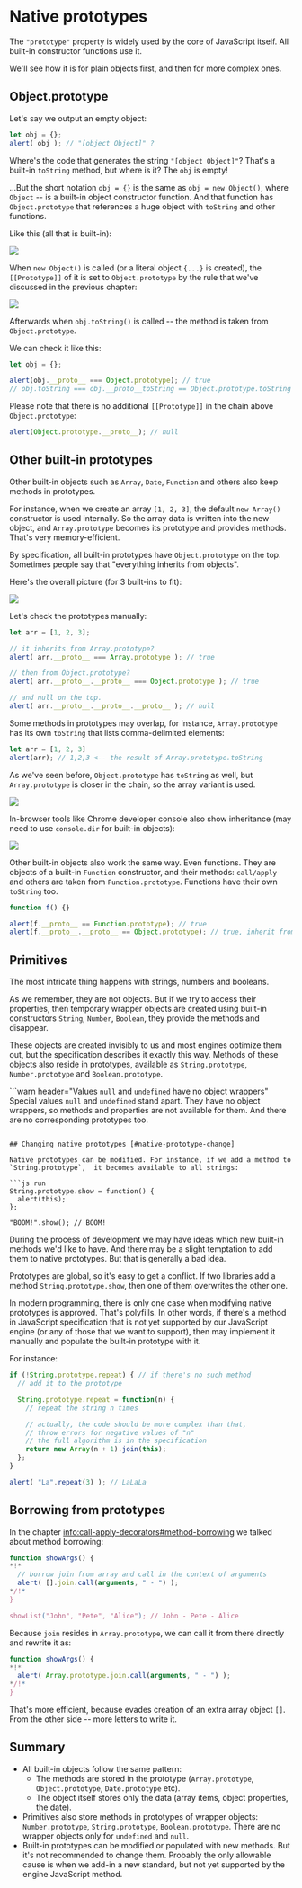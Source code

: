# Native prototypes

The `"prototype"` property is widely used by the core of JavaScript itself. All built-in constructor functions use it.

We'll see how it is for plain objects first, and then for more complex ones.

## Object.prototype

Let's say we output an empty object:

```js run
let obj = {};
alert( obj ); // "[object Object]" ?
```

Where's the code that generates the string `"[object Object]"`? That's a built-in `toString` method, but where is it? The `obj` is empty!

...But the short notation `obj = {}` is the same as `obj = new Object()`, where `Object` -- is a built-in object constructor function. And that function has `Object.prototype` that references a huge object with `toString` and other functions.

Like this (all that is built-in):

![](object-prototype.png)

When `new Object()` is called (or a literal object `{...}` is created), the `[[Prototype]]` of it is set to `Object.prototype` by the rule that we've discussed in the previous chapter:

![](object-prototype-1.png)

Afterwards when `obj.toString()` is called -- the method is taken from `Object.prototype`.

We can check it like this:

```js run
let obj = {};

alert(obj.__proto__ === Object.prototype); // true
// obj.toString === obj.__proto__toString == Object.prototype.toString
```

Please note that there is no additional `[[Prototype]]` in the chain above `Object.prototype`:

```js run
alert(Object.prototype.__proto__); // null
```

## Other built-in prototypes

Other built-in objects such as `Array`, `Date`, `Function` and others also keep methods in prototypes.

For instance, when we create an array `[1, 2, 3]`, the default `new Array()` constructor is  used internally. So the array data is written into the new object, and `Array.prototype` becomes its prototype and provides methods. That's very memory-efficient.

By specification, all built-in prototypes have `Object.prototype` on the top. Sometimes people say that "everything inherits from objects".

Here's the overall picture (for 3 built-ins to fit):

![](native-prototypes-classes.png)

Let's check the prototypes manually:

```js run
let arr = [1, 2, 3];

// it inherits from Array.prototype?
alert( arr.__proto__ === Array.prototype ); // true

// then from Object.prototype?
alert( arr.__proto__.__proto__ === Object.prototype ); // true

// and null on the top.
alert( arr.__proto__.__proto__.__proto__ ); // null
```

Some methods in prototypes may overlap, for instance, `Array.prototype` has its own `toString` that lists comma-delimited elements:

```js run
let arr = [1, 2, 3]
alert(arr); // 1,2,3 <-- the result of Array.prototype.toString
```

As we've seen before, `Object.prototype` has `toString` as well, but `Array.prototype` is closer in the chain, so the array variant is used.


![](native-prototypes-array-tostring.png)


In-browser tools like Chrome developer console also show inheritance (may need to use `console.dir` for built-in objects):

![](console_dir_array.png)

Other built-in objects also work the same way. Even functions. They are objects of a built-in `Function` constructor, and their methods: `call/apply` and others are taken from `Function.prototype`. Functions have their own `toString` too.

```js run
function f() {}

alert(f.__proto__ == Function.prototype); // true
alert(f.__proto__.__proto__ == Object.prototype); // true, inherit from objects
```

## Primitives

The most intricate thing happens with strings, numbers and booleans.

As we remember, they are not objects. But if we try to access their properties, then temporary wrapper objects are created using built-in constructors `String`, `Number`, `Boolean`, they provide the methods and disappear.

These objects are created invisibly to us and most engines optimize them out, but the specification describes it exactly this way. Methods of these objects also reside in prototypes, available as `String.prototype`, `Number.prototype` and `Boolean.prototype`.

```warn header="Values `null` and `undefined` have no object wrappers"
Special values `null` and `undefined` stand apart. They have no object wrappers, so methods and properties are not available for them. And there are no corresponding prototypes too.
```

## Changing native prototypes [#native-prototype-change]

Native prototypes can be modified. For instance, if we add a method to `String.prototype`,  it becomes available to all strings:

```js run
String.prototype.show = function() {
  alert(this);
};

"BOOM!".show(); // BOOM!
```

During the process of development we may have ideas which new built-in methods we'd like to have. And there may be a slight temptation to add them to native prototypes. But that is generally a bad idea.

Prototypes are global, so it's easy to get a conflict. If two libraries add a method `String.prototype.show`, then one of them overwrites the other one.

In modern programming, there is only one case when modifying native prototypes is approved. That's polyfills. In other words, if there's a method in JavaScript specification that is not yet supported by our JavaScript engine (or any of those that we want to support), then may implement it manually and populate the built-in prototype with it.

For instance:

```js run
if (!String.prototype.repeat) { // if there's no such method
  // add it to the prototype

  String.prototype.repeat = function(n) {
    // repeat the string n times

    // actually, the code should be more complex than that,
    // throw errors for negative values of "n"
    // the full algorithm is in the specification
    return new Array(n + 1).join(this);
  };
}

alert( "La".repeat(3) ); // LaLaLa
```

## Borrowing from prototypes

In the chapter <info:call-apply-decorators#method-borrowing> we talked about method borrowing:

```js run
function showArgs() {
*!*
  // borrow join from array and call in the context of arguments
  alert( [].join.call(arguments, " - ") );
*/!*
}

showList("John", "Pete", "Alice"); // John - Pete - Alice
```

Because `join` resides in `Array.prototype`, we can call it from there directly and rewrite it as:

```js
function showArgs() {
*!*
  alert( Array.prototype.join.call(arguments, " - ") );
*/!*
}
```

That's more efficient, because evades creation of an extra array object `[]`. From the other side -- more letters to write it.

## Summary

- All built-in objects follow the same pattern:
    - The methods are stored in the prototype (`Array.prototype`, `Object.prototype`, `Date.prototype` etc).
    - The object itself stores only the data (array items, object properties, the date).
- Primitives also store methods in prototypes of wrapper objects: `Number.prototype`, `String.prototype`, `Boolean.prototype`. There are no wrapper objects only for `undefined` and `null`.
- Built-in prototypes can be modified or populated with new methods. But it's not recommended to change them. Probably the only allowable cause is when we add-in a new standard, but not yet supported by the engine JavaScript method.

